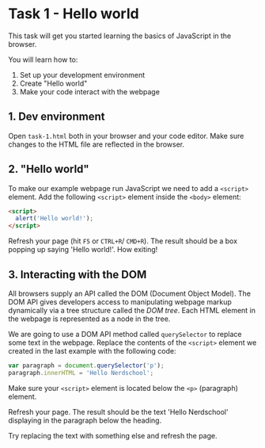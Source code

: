 # Task 1 - Hello world
This task will get you started learning the basics of JavaScript in the browser.

You will learn how to:
 1. Set up your development environment
 2. Create "Hello world"
 3. Make your code interact with the webpage

## 1. Dev environment

Open `task-1.html` both in your browser and your code editor. Make sure changes to the HTML file are reflected in the browser.

## 2. "Hello world"

To make our example webpage run JavaScript we need to add a `<script>` element. Add the following `<script>` element inside the `<body>` element:

```html
<script>
  alert('Hello world!');
</script>
```

Refresh your page (hit `F5` or `CTRL+R`/ `CMD+R`). The result should be a box popping up saying 'Hello world!'. How exiting!

## 3. Interacting with the DOM

All browsers supply an API called the DOM (Document Object Model). The DOM API gives developers access to manipulating webpage markup dynamically via a tree structure called the _DOM tree_. Each HTML element in the webpage is represented as a node in the tree.

We are going to use a DOM API method called `querySelector` to replace some text in the webpage. Replace the contents of the `<script>` element we created in the last example with the following code:

```javascript
var paragraph = document.querySelector('p');
paragraph.innerHTML = 'Hello Nerdschool';
```

Make sure your `<script>` element is located below the `<p>` (paragraph) element.

Refresh your page. The result should be the text 'Hello Nerdschool' displaying in the paragraph below the heading.

Try replacing the text with something else and refresh the page.
